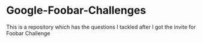 # Google-Foobar-Challenges
This is a repository which has the questions I tackled after I got the invite for Foobar Challenge
